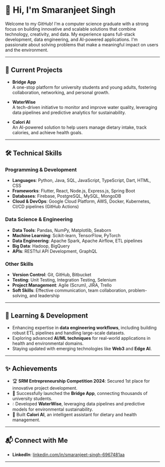 # 👋 Hi, I'm Smaranjeet Singh

Welcome to my GitHub! I'm a computer science graduate with a strong focus on building innovative and scalable solutions that combine technology, creativity, and data. My experience spans full-stack development, data engineering, and AI-powered applications. I'm passionate about solving problems that make a meaningful impact on users and the environment.

---

## 🔭 Current Projects

- **Bridge App**  
  A one-stop platform for university students and young adults, fostering collaboration, networking, and personal growth.

- **WaterWise**  
  A tech-driven initiative to monitor and improve water quality, leveraging data pipelines and predictive analytics for sustainability.

- **Calori AI**  
  An AI-powered solution to help users manage dietary intake, track calories, and achieve health goals.

---

## 🛠 Technical Skills

### Programming & Development
- **Languages**: Python, Java, SQL, JavaScript, TypeScript, Dart, HTML, CSS
- **Frameworks**: Flutter, React, Node.js, Express.js, Spring Boot
- **Databases**: Firebase, PostgreSQL, MySQL, MongoDB
- **Cloud & DevOps**: Google Cloud Platform, AWS, Docker, Kubernetes, CI/CD pipelines (GitHub Actions)

### Data Science & Engineering
- **Data Tools**: Pandas, NumPy, Matplotlib, Seaborn
- **Machine Learning**: Scikit-learn, TensorFlow, PyTorch
- **Data Engineering**: Apache Spark, Apache Airflow, ETL pipelines
- **Big Data**: Hadoop, BigQuery
- **APIs**: RESTful API Development, GraphQL

### Other Skills
- **Version Control**: Git, GitHub, Bitbucket
- **Testing**: Unit Testing, Integration Testing, Selenium
- **Project Management**: Agile (Scrum), JIRA, Trello
- **Soft Skills**: Effective communication, team collaboration, problem-solving, and leadership

---

## 🌱 Learning & Development

- Enhancing expertise in **data engineering workflows**, including building robust ETL pipelines and handling large-scale datasets.
- Exploring advanced **AI/ML techniques** for real-world applications in health and environmental domains.
- Staying updated with emerging technologies like **Web3** and **Edge AI**.

---

## ✨ Achievements

- 🏆 **SRM Entrepreneurship Competition 2024**: Secured 1st place for innovative project development.
- 🚀 Successfully launched the **Bridge App**, connecting thousands of university students.
- 💧 Developed **WaterWise**, leveraging data pipelines and predictive models for environmental sustainability.
- 🤖 Built **Calori AI**, an intelligent assistant for dietary and health management.

---

## 📬 Connect with Me

- **LinkedIn**: [linkedin.com/in/smaranjeet-singh-6967481aa](https://www.linkedin.com/in/smaranjeet-singh-6967481aa/)

---
